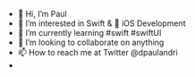 - 👋 Hi, I’m Paul
- 👀 I’m interested in Swift &  iOS Development
- 🌱 I’m currently learning #swift #swiftUI
- 💞️ I’m looking to collaborate on anything
- 📫 How to reach me at Twitter @dpaulandri
- 
